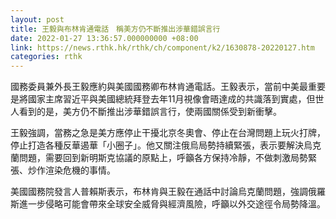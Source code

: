 ```yaml
---
layout: post
title: 王毅與布林肯通電話　稱美方仍不斷推出涉華錯誤言行
date: 2022-01-27 13:36:57.000000000 +08:00
link: https://news.rthk.hk/rthk/ch/component/k2/1630878-20220127.htm
categories: rthk
---
```


國務委員兼外長王毅應約與美國國務卿布林肯通電話。王毅表示，當前中美最重要是將國家主席習近平與美國總統拜登去年11月視像會晤達成的共識落到實處，但世人看到的是，美方仍不斷推出涉華錯誤言行，使兩國關係受到新衝擊。

王毅強調，當務之急是美方應停止干擾北京冬奧會、停止在台灣問題上玩火打牌，停止打造各種反華遏華「小圈子」。他又關注俄烏局勢持續緊張，表示要解決烏克蘭問題，需要回到新明斯克協議的原點上，呼籲各方保持冷靜，不做刺激局勢緊張、炒作渲染危機的事情。

美國國務院發言人普賴斯表示，布林肯與王毅在通話中討論烏克蘭問題，強調俄羅斯進一步侵略可能會帶來全球安全威脅與經濟風險，呼籲以外交途徑令局勢降溫。
